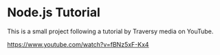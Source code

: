 # Node.js Tutorial

This is a small project following a tutorial by Traversy media on YouTube.

https://www.youtube.com/watch?v=fBNz5xF-Kx4